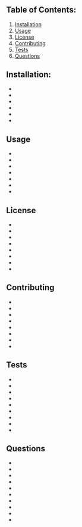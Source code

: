 # 
  
  ## Table of Contents:
  1. [Installation](#installation)
  2. [Usage](#usage)
  3. [License](#license)
  4. [Contributing](#contributing)
  5. [Tests](#tests)
  6. [Questions](#questions)
  ## Installation:
  *
  *
  * 
  * 
  * 
  * 
  ## Usage
  *
  *
  * 
  * 
  * 
  * 
  * 
  ## License
  *
  *
  * 
  * 
  * 
  * 
  * 
  * 
  ## Contributing
  *
  *
  * 
  * 
  * 
  * 
  * 
  * 
  ## Tests
  *
  *
  * 
  * 
  * 
  * 
  * 
  * 
  * 
  ## Questions
  *
  *
  * 
  * 
  * 
  * 
  * 
  * 
  * 
  * 
